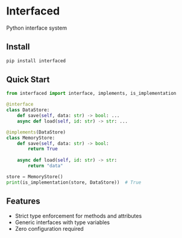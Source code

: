 # Interfaced

Python interface system

## Install

```bash
pip install interfaced
```

## Quick Start

```python
from interfaced import interface, implements, is_implementation

@interface
class DataStore:
    def save(self, data: str) -> bool: ...
    async def load(self, id: str) -> str: ...

@implements(DataStore)
class MemoryStore:
    def save(self, data: str) -> bool:
        return True
    
    async def load(self, id: str) -> str:
        return "data"

store = MemoryStore()
print(is_implementation(store, DataStore))  # True
```

## Features

- Strict type enforcement for methods and attributes
- Generic interfaces with type variables  
- Zero configuration required
